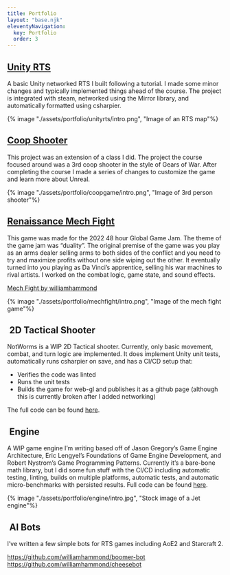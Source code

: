```yaml
---
title: Portfolio
layout: "base.njk"
eleventyNavigation:
  key: Portfolio
  order: 3
---
```


## [Unity RTS](/portfolio/unityrts)

A basic Unity networked RTS I built following a tutorial.
I made some minor changes and typically implemented things ahead of the course. The project is integrated with steam, networked using the Mirror library, and automatically formatted using csharpier.

{% image "./assets/portfolio/unityrts/intro.png", "Image of an RTS map"%}

## [Coop Shooter](/portfolio/maffei)

This project was an extension of a class I did.
The project the course focused around was a 3rd coop shooter in the style of Gears of War.
After completing the course I made a series of changes to customize the game and learn more about Unreal.

{% image "./assets/portfolio/coopgame/intro.png", "Image of 3rd person shooter"%}

## [Renaissance Mech Fight](/portfolio/mechfight)

This game was made for the 2022 48 hour Global Game Jam.
The theme of the game jam was “duality”. The original premise of the game was you play as an arms dealer selling arms to both sides of the conflict and you need to try and maximize profits without one side wiping out the other.
It eventually turned into you playing as Da Vinci’s apprentice, selling his war machines to rival artists. I worked on the combat logic, game state, and sound effects.

<a href="https://williamhammond.itch.io/mech-fight">Mech Fight by williamhammond</a>

{% image "./assets/portfolio/mechfight/intro.png", "Image of the mech fight game"%}

##  2D Tactical Shooter

NotWorms is a WIP 2D Tactical shooter. Currently, only basic movement, combat, and turn logic are implemented.
It does implement Unity unit tests, automatically runs csharpier on save, and has a CI/CD setup that:

- Verifies the code was linted
- Runs the unit tests
- Builds the game for web-gl and publishes it as a github page (although this is currently broken after I added networking)

The full code can be found [here](https://github.com/williamhammond/NotWorms).

##  Engine

A WIP game engine I’m writing based off of Jason Gregory’s Game Engine Architecture, Eric Lengyel’s Foundations of Game Engine Development, and Robert Nystrom’s Game Programming Patterns.
Currently it’s a bare-bone math library, but I did some fun stuff with the CI/CD including automatic testing, linting, builds on multiple platforms, automatic tests, and automatic micro-benchmarks with persisted results.
Full code can be found [here](https://github.com/williamhammond/engine/).

{% image "./assets/portfolio/engine/intro.jpg", "Stock image of a Jet engine"%}

##  AI Bots

I’ve written a few simple bots for RTS games including AoE2 and Starcraft 2.

<https://github.com/williamhammond/boomer-bot>
<https://github.com/williamhammond/cheesebot>
